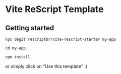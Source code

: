 # Vite ReScript Template

## Getting started

```shell
npx degit rescriptbr/vite-rescript-starter my-app

cd my-app

npm install
```

or simply click on "Use this template" :)

